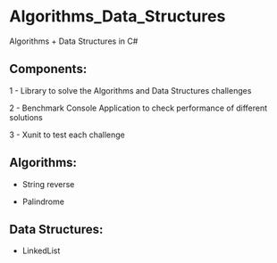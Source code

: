 # Algorithms_Data_Structures
Algorithms + Data Structures in C#

## Components:

1 - Library to solve the Algorithms and Data Structures challenges

2 - Benchmark Console Application to check performance of different solutions

3 - Xunit to test each challenge

## Algorithms:

* String reverse

* Palindrome

## Data Structures:

* LinkedList


